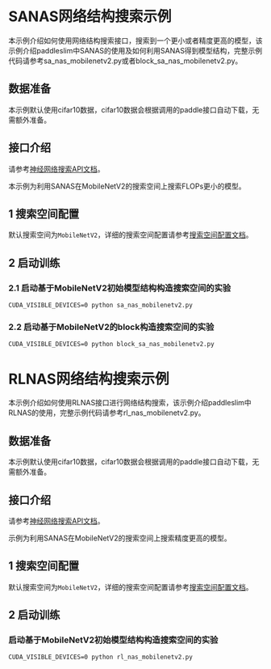 # SANAS网络结构搜索示例

本示例介绍如何使用网络结构搜索接口，搜索到一个更小或者精度更高的模型，该示例介绍paddleslim中SANAS的使用及如何利用SANAS得到模型结构，完整示例代码请参考sa_nas_mobilenetv2.py或者block_sa_nas_mobilenetv2.py。

## 数据准备
本示例默认使用cifar10数据，cifar10数据会根据调用的paddle接口自动下载，无需额外准备。

## 接口介绍
请参考<a href='../../docs/zh_cn/api_cn/nas_api.rst'>神经网络搜索API文档</a>。

本示例为利用SANAS在MobileNetV2的搜索空间上搜索FLOPs更小的模型。
## 1 搜索空间配置
默认搜索空间为`MobileNetV2`，详细的搜索空间配置请参考<a href='../../docs/zh_cn/api_cn/search_space.md'>搜索空间配置文档</a>。

## 2 启动训练

### 2.1 启动基于MobileNetV2初始模型结构构造搜索空间的实验
```shell
CUDA_VISIBLE_DEVICES=0 python sa_nas_mobilenetv2.py
```


### 2.2 启动基于MobileNetV2的block构造搜索空间的实验
```shell
CUDA_VISIBLE_DEVICES=0 python block_sa_nas_mobilenetv2.py
```

# RLNAS网络结构搜索示例

本示例介绍如何使用RLNAS接口进行网络结构搜索，该示例介绍paddleslim中RLNAS的使用，完整示例代码请参考rl_nas_mobilenetv2.py。

## 数据准备
本示例默认使用cifar10数据，cifar10数据会根据调用的paddle接口自动下载，无需额外准备。

## 接口介绍
请参考<a href='../../docs/zh_cn/api_cn/nas_api.rst'>神经网络搜索API文档</a>。

示例为利用SANAS在MobileNetV2的搜索空间上搜索精度更高的模型。
## 1 搜索空间配置
默认搜索空间为`MobileNetV2`，详细的搜索空间配置请参考<a href='../../docs/zh_cn/api_cn/search_space.md'>搜索空间配置文档</a>。

## 2 启动训练

### 启动基于MobileNetV2初始模型结构构造搜索空间的实验
```shell
CUDA_VISIBLE_DEVICES=0 python rl_nas_mobilenetv2.py
```
